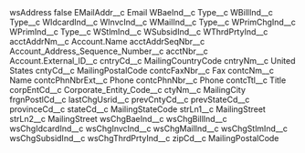 <?xml version="1.0" encoding="UTF-8"?>
<CustomMetadata xmlns="http://soap.sforce.com/2006/04/metadata" xmlns:xsi="http://www.w3.org/2001/XMLSchema-instance" xmlns:xsd="http://www.w3.org/2001/XMLSchema">
    <label>wsAddress</label>
    <protected>false</protected>
    <values>
        <field>EMailAddr__c</field>
        <value xsi:type="xsd:string">Email</value>
    </values>
    <values>
        <field>WBaeInd__c</field>
        <value xsi:type="xsd:string">Type__c</value>
    </values>
    <values>
        <field>WBillInd__c</field>
        <value xsi:type="xsd:string">Type__c</value>
    </values>
    <values>
        <field>WIdcardInd__c</field>
        <value xsi:nil="true"/>
    </values>
    <values>
        <field>WInvcInd__c</field>
        <value xsi:nil="true"/>
    </values>
    <values>
        <field>WMailInd__c</field>
        <value xsi:type="xsd:string">Type__c</value>
    </values>
    <values>
        <field>WPrimChgInd__c</field>
        <value xsi:nil="true"/>
    </values>
    <values>
        <field>WPrimInd__c</field>
        <value xsi:type="xsd:string">Type__c</value>
    </values>
    <values>
        <field>WStlmInd__c</field>
        <value xsi:nil="true"/>
    </values>
    <values>
        <field>WSubsidInd__c</field>
        <value xsi:nil="true"/>
    </values>
    <values>
        <field>WThrdPrtyInd__c</field>
        <value xsi:nil="true"/>
    </values>
    <values>
        <field>acctAddrNm__c</field>
        <value xsi:type="xsd:string">Account.Name</value>
    </values>
    <values>
        <field>acctAddrSeqNbr__c</field>
        <value xsi:type="xsd:string">Account_Address_Sequence_Number__c</value>
    </values>
    <values>
        <field>acctNbr__c</field>
        <value xsi:type="xsd:string">Account.External_ID__c</value>
    </values>
    <values>
        <field>cntryCd__c</field>
        <value xsi:type="xsd:string">MailingCountryCode</value>
    </values>
    <values>
        <field>cntryNm__c</field>
        <value xsi:type="xsd:string">United States</value>
    </values>
    <values>
        <field>cntyCd__c</field>
        <value xsi:type="xsd:string">MailingPostalCode</value>
    </values>
    <values>
        <field>contcFaxNbr__c</field>
        <value xsi:type="xsd:string">Fax</value>
    </values>
    <values>
        <field>contcNm__c</field>
        <value xsi:type="xsd:string">Name</value>
    </values>
    <values>
        <field>contcPhnNbrExt__c</field>
        <value xsi:type="xsd:string">Phone</value>
    </values>
    <values>
        <field>contcPhnNbr__c</field>
        <value xsi:type="xsd:string">Phone</value>
    </values>
    <values>
        <field>contcTtl__c</field>
        <value xsi:type="xsd:string">Title</value>
    </values>
    <values>
        <field>corpEntCd__c</field>
        <value xsi:type="xsd:string">Corporate_Entity_Code__c</value>
    </values>
    <values>
        <field>ctyNm__c</field>
        <value xsi:type="xsd:string">MailingCity</value>
    </values>
    <values>
        <field>frgnPostlCd__c</field>
        <value xsi:nil="true"/>
    </values>
    <values>
        <field>lastChgUsrid__c</field>
        <value xsi:nil="true"/>
    </values>
    <values>
        <field>prevCntyCd__c</field>
        <value xsi:nil="true"/>
    </values>
    <values>
        <field>prevStateCd__c</field>
        <value xsi:nil="true"/>
    </values>
    <values>
        <field>provinceCd__c</field>
        <value xsi:nil="true"/>
    </values>
    <values>
        <field>stateCd__c</field>
        <value xsi:type="xsd:string">MailingStateCode</value>
    </values>
    <values>
        <field>strLn1__c</field>
        <value xsi:type="xsd:string">MailingStreet</value>
    </values>
    <values>
        <field>strLn2__c</field>
        <value xsi:type="xsd:string">MailingStreet</value>
    </values>
    <values>
        <field>wsChgBaeInd__c</field>
        <value xsi:nil="true"/>
    </values>
    <values>
        <field>wsChgBillInd__c</field>
        <value xsi:nil="true"/>
    </values>
    <values>
        <field>wsChgIdcardInd__c</field>
        <value xsi:nil="true"/>
    </values>
    <values>
        <field>wsChgInvcInd__c</field>
        <value xsi:nil="true"/>
    </values>
    <values>
        <field>wsChgMailInd__c</field>
        <value xsi:nil="true"/>
    </values>
    <values>
        <field>wsChgStlmInd__c</field>
        <value xsi:nil="true"/>
    </values>
    <values>
        <field>wsChgSubsidInd__c</field>
        <value xsi:nil="true"/>
    </values>
    <values>
        <field>wsChgThrdPrtyInd__c</field>
        <value xsi:nil="true"/>
    </values>
    <values>
        <field>zipCd__c</field>
        <value xsi:type="xsd:string">MailingPostalCode</value>
    </values>
</CustomMetadata>
